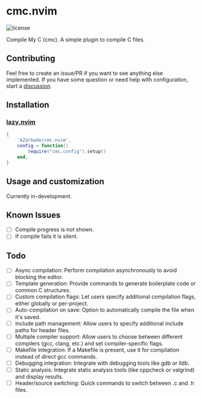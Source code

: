 # cmc.nvim

<!-- panvimdoc-ignore-start -->

![license](https://img.shields.io/github/license/AZarbade/cmc.nvim?style=flat-square)

<!-- panvimdoc-ignore-end -->

Compile My C (cmc). A simple plugin to compile C files.

## Contributing

Feel free to create an issue/PR if you want to see anything else implemented.
If you have some question or need help with configuration, start a [discussion](https://github.com/AZarbade/cmc.nvim/discussions).

## Installation

### [lazy.nvim](https://github.com/folke/lazy.nvim)

```lua
{
    'AZarbade/cmc.nvim',
    config = function()
        require("cmc.config").setup()
    end,
}

```

## Usage and customization

Currently in-development.

## Known Issues

- [ ] Compile progress is not shown.
- [ ] If compile fails it is silent.

## Todo

- [ ] Async compilation: Perform compilation asynchronously to avoid blocking the editor.
- [ ] Template generation: Provide commands to generate boilerplate code or common C structures.
- [ ] Custom compilation flags: Let users specify additional compilation flags, either globally or per-project.
- [ ] Auto-compilation on save: Option to automatically compile the file when it's saved.
- [ ] Include path management: Allow users to specify additional include paths for header files.
- [ ] Multiple compiler support: Allow users to choose between different compilers (gcc, clang, etc.) and set compiler-specific flags.
- [ ] Makefile integration: If a Makefile is present, use it for compilation instead of direct gcc commands.
- [ ] Debugging integration: Integrate with debugging tools like gdb or lldb.
- [ ] Static analysis: Integrate static analysis tools (like cppcheck or valgrind) and display results.
- [ ] Header/source switching: Quick commands to switch between .c and .h files.
